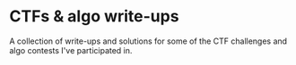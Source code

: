 # CTFs & algo write-ups

A collection of write-ups and solutions for some of the CTF challenges and algo contests I've participated in.
